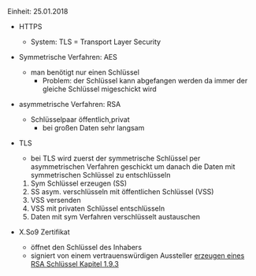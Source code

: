 Einheit: 25.01.2018

- HTTPS 
    - System: TLS = Transport Layer Security 
- Symmetrische Verfahren: AES 
    - man benötigt nur einen Schlüssel 
        - Problem: der Schlüssel kann abgefangen werden da immer der gleiche Schlüssel migeschickt wird

- asymmetrische Verfahren: RSA
    - Schlüsselpaar öffentlich,privat
        - bei großen Daten sehr langsam 

- TLS 
    - bei TLS wird zuerst der symmetrische Schlüssel per asymmetrischen Verfahren geschickt um danach die Daten mit symmetrischen Schlüssel zu entschlüsseln 
    1. Sym Schlüssel erzeugen (SS)
    2. SS asym. verschlüsseln mit öffentlichen Schlüssel (VSS)
    3. VSS versenden 
    4. VSS mit privaten Schlüssel entschlüsseln 
    5. Daten mit sym Verfahren verschlüsselt austauschen 

- X.So9 Zertifikat 
    - öffnet den Schlüssel des Inhabers 
    - signiert von einem vertrauenswürdigen Aussteller
[erzeugen eines RSA Schlüssel Kapitel 1.9.3](https://lms.at/dotlrn/classes/informatik/610437.5AHME_FIVU.17_18/xolrn/519DFD18ACBBB.symlink?resource_id=0-261912912&m=view#106405402) 
